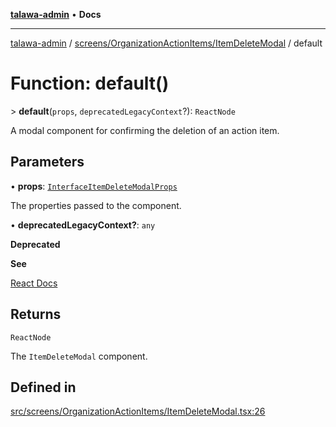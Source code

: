 [**talawa-admin**](../../../../README.md) • **Docs**

***

[talawa-admin](../../../../modules.md) / [screens/OrganizationActionItems/ItemDeleteModal](../README.md) / default

# Function: default()

\> **default**(`props`, `deprecatedLegacyContext`?): `ReactNode`

A modal component for confirming the deletion of an action item.

## Parameters

• **props**: [`InterfaceItemDeleteModalProps`](../interfaces/InterfaceItemDeleteModalProps.md)

The properties passed to the component.

• **deprecatedLegacyContext?**: `any`

**Deprecated**

**See**

[React Docs](https://legacy.reactjs.org/docs/legacy-context.html#referencing-context-in-lifecycle-methods)

## Returns

`ReactNode`

The `ItemDeleteModal` component.

## Defined in

[src/screens/OrganizationActionItems/ItemDeleteModal.tsx:26](https://github.com/PalisadoesFoundation/talawa-admin/blob/6393648179f5fe59037f42564a6a7bc1ca4e7f9d/src/screens/OrganizationActionItems/ItemDeleteModal.tsx#L26)
